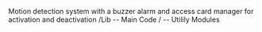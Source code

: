 Motion detection system with a buzzer alarm and access card manager for activation and deactivation 
/Lib -- Main Code
/  -- Utilily Modules 
